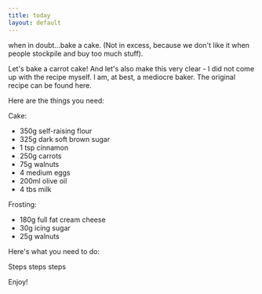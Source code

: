 ```yaml
---
title: today
layout: default
---
```


when in doubt...bake a cake.
(Not in excess, because we don't like it when people stockpile and buy too much stuff).

Let's bake a carrot cake! And let's also make this very clear - I did not come up with the recipe myself. I am, at best, a mediocre baker. The original recipe can be found here.

Here are the things you need:

Cake:

- 350g self-raising flour
- 325g dark soft brown sugar
- 1 tsp cinnamon
- 250g carrots
- 75g walnuts
- 4 medium eggs
- 200ml olive oil
- 4 tbs milk

Frosting:

- 180g full fat cream cheese
- 30g icing sugar
- 25g walnuts

Here's what you need to do:

Steps steps steps

Enjoy!

<!--
You can use HTML elements in Markdown, such as the comment element, and they won't
be affected by a markdown parser. However, if you create an HTML element in your
markdown file, you cannot use markdown syntax within that element's contents.
-->
